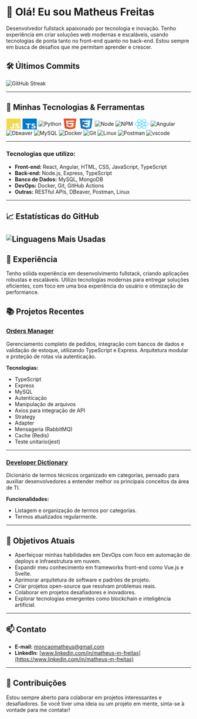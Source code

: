 # 👋 Olá! Eu sou Matheus Freitas

Desenvolvedor fullstack apaixonado por tecnologia e inovação. Tenho experiência em criar soluções web modernas e escaláveis, usando tecnologias de ponta tanto no front-end quanto no back-end. Estou sempre em busca de desafios que me permitam aprender e crescer.

## 🛠️ Últimos Commits

![GitHub Streak](https://github-readme-streak-stats.herokuapp.com/?user=Matheus-Freitas0&theme=dark)

---

## 🚀 Minhas Tecnologias & Ferramentas

<div style="display: inline_block">
  <img align="center" alt="Js" height="30" width="40" src="https://raw.githubusercontent.com/devicons/devicon/master/icons/javascript/javascript-plain.svg">
  <img align="center" alt="Ts" height="30" width="40" src="https://raw.githubusercontent.com/devicons/devicon/master/icons/typescript/typescript-plain.svg">
  <img align="center" alt="Python" height="30" width="40" src="https://cdn.jsdelivr.net/gh/devicons/devicon/icons/python/python-original-wordmark.svg" />
  <img align="center" alt="HTML" height="30" width="40" src="https://raw.githubusercontent.com/devicons/devicon/master/icons/html5/html5-original.svg">
  <img align="center" alt="CSS" height="30" width="40" src="https://raw.githubusercontent.com/devicons/devicon/master/icons/css3/css3-original.svg">
  <img align="center" alt="Node" height="30" width="40" src="https://cdn.jsdelivr.net/gh/devicons/devicon/icons/nodejs/nodejs-original-wordmark.svg" />
  <img align="center" alt="NPM" height="30" width="40" src="https://cdn.jsdelivr.net/gh/devicons/devicon/icons/npm/npm-original-wordmark.svg" />
  <img align="center" alt="React" height="30" width="40" src="https://raw.githubusercontent.com/devicons/devicon/master/icons/react/react-original.svg">
  <img align="center" alt="Angular" height="30" width="40" src="https://cdn.jsdelivr.net/gh/devicons/devicon/icons/angularjs/angularjs-original.svg" />
  <img align="center" alt="Dbeaver" height="30" width="40" src="https://cdn.jsdelivr.net/gh/devicons/devicon/icons/dbeaver/dbeaver-original.svg" />
  <img align="center" alt="MySQL" height="30" width="40" src="https://cdn.jsdelivr.net/gh/devicons/devicon/icons/mysql/mysql-original-wordmark.svg" />
  <img align="center" alt="Docker" height="30" width="40" src="https://cdn.jsdelivr.net/gh/devicons/devicon/icons/docker/docker-original-wordmark.svg" />
  <img align="center" alt="Git" height="30" width="40" src="https://cdn.jsdelivr.net/gh/devicons/devicon/icons/git/git-original-wordmark.svg" />
  <img align="center" alt="Linux" height="30" width="40" src="https://cdn.jsdelivr.net/gh/devicons/devicon/icons/linux/linux-original.svg" />
  <img align="center" alt="Postman" height="30" width="40" src="https://cdn.jsdelivr.net/gh/devicons/devicon/icons/postman/postman-original.svg" />
  <img align="center" alt="vscode" height="30" width="40" src="https://cdn.jsdelivr.net/gh/devicons/devicon/icons/vscode/vscode-original.svg" />
</div>

---

### Tecnologias que utilizo:

- **Front-end:** React, Angular, HTML, CSS, JavaScript, TypeScript
- **Back-end:** Node.js, Express, TypeScript
- **Banco de Dados:** MySQL, MongoDB
- **DevOps:** Docker, Git, GitHub Actions
- **Outras:** RESTful APIs, DBeaver, Postman, Linux

---


## 📈 Estatísticas do GitHub

![Linguagens Mais Usadas](https://github-readme-stats.vercel.app/api/top-langs/?username=Matheus-Freitas0&layout=compact&theme=dark)
---

## 🌟 Experiência

Tenho sólida experiência em desenvolvimento fullstack, criando aplicações robustas e escaláveis. Utilizo tecnologias modernas para entregar soluções eficientes, com foco em uma boa experiência do usuário e otimização de performance.

## 📚 Projetos Recentes

### [Orders Manager](https://github.com/Matheus-Freitas0/orders-manager)
Gerenciamento completo de pedidos, integração com bancos de dados e validação de estoque, utilizando TypeScript e Express. Arquitetura modular e proteção de rotas via autenticação.

**Tecnologias:**
- TypeScript
- Express
- MySQL
- Autenticação 
- Manipulação de arquivos
- Axios para integração de API
- Strategy
- Adapter
- Mensageria (RabbitMQ)
- Cache (Redis)
- Teste unitario(jest)

---

### [Developer Dictionary](https://github.com/Matheus-Freitas0/Developer-dictionary)
Dicionário de termos técnicos organizado em categorias, pensado para auxiliar desenvolvedores a entender melhor os principais conceitos da área de TI.

**Funcionalidades:**
- Listagem e organização de termos por categorias.
- Termos atualizados regularmente.


---

## 🎯 Objetivos Atuais

- Aperfeiçoar minhas habilidades em DevOps com foco em automação de deploys e infraestrutura em nuvem.
- Expandir meu conhecimento em frameworks front-end como Vue.js e Svelte.
- Aprimorar arquitetura de software e padrões de projeto.
- Criar projetos open-source que resolvam problemas reais.
- Colaborar em projetos desafiadores e inovadores.
- Explorar tecnologias emergentes como blockchain e inteligência artificial.

---

## 📫 Contato

- **E-mail:** [moncaomatheus@gmail.com](mailto:moncaomatheus@gmail.com)
- **LinkedIn:** [www.linkedin.com/in/matheus-m-freitas](https://www.linkedin.com/in/matheus-m-freitas)

---

## 🤝 Contribuições

Estou sempre aberto para colaborar em projetos interessantes e desafiadores. Se você tiver uma ideia ou um projeto em mente, sinta-se à vontade para me contatar!

